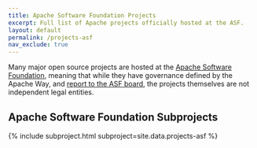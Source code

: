 ```yaml
---
title: Apache Software Foundation Projects
excerpt: Full list of Apache projects officially hosted at the ASF.
layout: default
permalink: /projects-asf
nav_exclude: true
---
```


Many major open source projects are hosted at the [Apache Software Foundation](foundations/asf), meaning that while they have governance defined by the Apache Way, and [report to the ASF board](https://apache.org/foundation/board/reporting), the projects themselves are not independent legal entities.

<h2>Apache Software Foundation Subprojects</h2>

{% include subproject.html subproject=site.data.projects-asf %}
